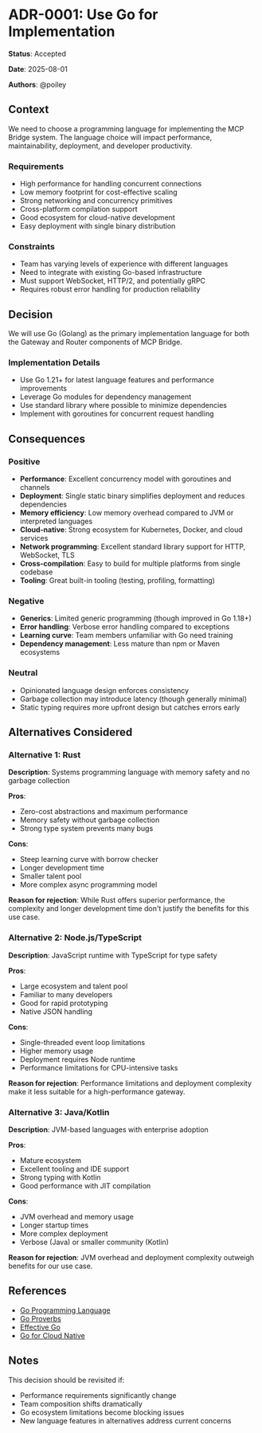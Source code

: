 # ADR-0001: Use Go for Implementation

**Status**: Accepted

**Date**: 2025-08-01

**Authors**: @poiley

## Context

We need to choose a programming language for implementing the MCP Bridge system. The language choice will impact performance, maintainability, deployment, and developer productivity.

### Requirements

- High performance for handling concurrent connections
- Low memory footprint for cost-effective scaling
- Strong networking and concurrency primitives
- Cross-platform compilation support
- Good ecosystem for cloud-native development
- Easy deployment with single binary distribution

### Constraints

- Team has varying levels of experience with different languages
- Need to integrate with existing Go-based infrastructure
- Must support WebSocket, HTTP/2, and potentially gRPC
- Requires robust error handling for production reliability

## Decision

We will use Go (Golang) as the primary implementation language for both the Gateway and Router components of MCP Bridge.

### Implementation Details

- Use Go 1.21+ for latest language features and performance improvements
- Leverage Go modules for dependency management
- Use standard library where possible to minimize dependencies
- Implement with goroutines for concurrent request handling

## Consequences

### Positive

- **Performance**: Excellent concurrency model with goroutines and channels
- **Deployment**: Single static binary simplifies deployment and reduces dependencies
- **Memory efficiency**: Low memory overhead compared to JVM or interpreted languages
- **Cloud-native**: Strong ecosystem for Kubernetes, Docker, and cloud services
- **Network programming**: Excellent standard library support for HTTP, WebSocket, TLS
- **Cross-compilation**: Easy to build for multiple platforms from single codebase
- **Tooling**: Great built-in tooling (testing, profiling, formatting)

### Negative

- **Generics**: Limited generic programming (though improved in Go 1.18+)
- **Error handling**: Verbose error handling compared to exceptions
- **Learning curve**: Team members unfamiliar with Go need training
- **Dependency management**: Less mature than npm or Maven ecosystems

### Neutral

- Opinionated language design enforces consistency
- Garbage collection may introduce latency (though generally minimal)
- Static typing requires more upfront design but catches errors early

## Alternatives Considered

### Alternative 1: Rust

**Description**: Systems programming language with memory safety and no garbage collection

**Pros**:
- Zero-cost abstractions and maximum performance
- Memory safety without garbage collection
- Strong type system prevents many bugs

**Cons**:
- Steep learning curve with borrow checker
- Longer development time
- Smaller talent pool
- More complex async programming model

**Reason for rejection**: While Rust offers superior performance, the complexity and longer development time don't justify the benefits for this use case.

### Alternative 2: Node.js/TypeScript

**Description**: JavaScript runtime with TypeScript for type safety

**Pros**:
- Large ecosystem and talent pool
- Familiar to many developers
- Good for rapid prototyping
- Native JSON handling

**Cons**:
- Single-threaded event loop limitations
- Higher memory usage
- Deployment requires Node runtime
- Performance limitations for CPU-intensive tasks

**Reason for rejection**: Performance limitations and deployment complexity make it less suitable for a high-performance gateway.

### Alternative 3: Java/Kotlin

**Description**: JVM-based languages with enterprise adoption

**Pros**:
- Mature ecosystem
- Excellent tooling and IDE support
- Strong typing with Kotlin
- Good performance with JIT compilation

**Cons**:
- JVM overhead and memory usage
- Longer startup times
- More complex deployment
- Verbose (Java) or smaller community (Kotlin)

**Reason for rejection**: JVM overhead and deployment complexity outweigh benefits for our use case.

## References

- [Go Programming Language](https://golang.org/)
- [Go Proverbs](https://go-proverbs.github.io/)
- [Effective Go](https://golang.org/doc/effective_go)
- [Go for Cloud Native](https://www.cncf.io/blog/2020/09/17/go-for-cloud-native/)

## Notes

This decision should be revisited if:
- Performance requirements significantly change
- Team composition shifts dramatically
- Go ecosystem limitations become blocking issues
- New language features in alternatives address current concerns